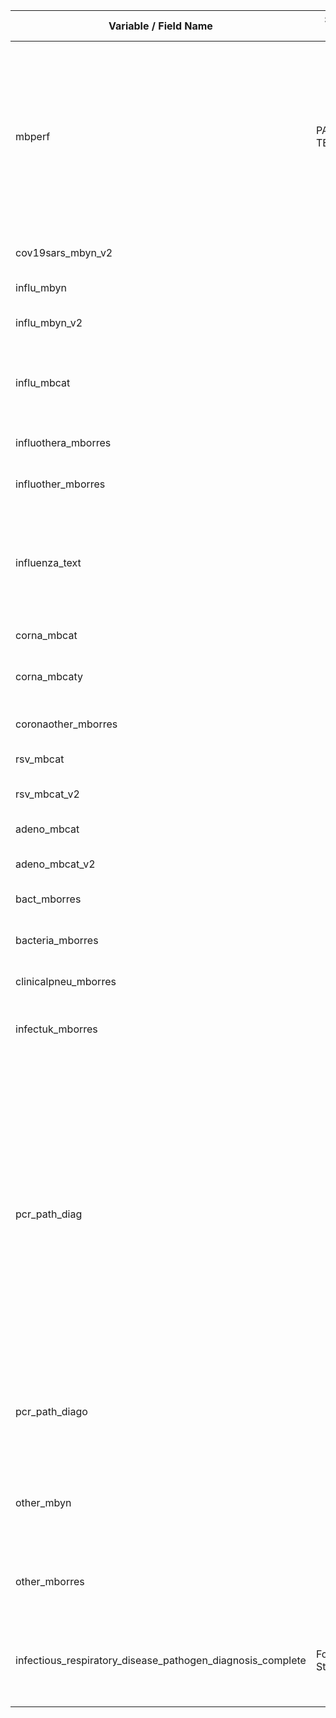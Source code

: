 | Variable / Field Name                                           | Section Header   | Field Type | Field Label                                                                                                                                              | Choices or Calculations                                                                                                                                                                                                                                                                                                                                                                                                                                                                                     |
| --------------------------------------------------------------- | ---------------- | ---------- | -------------------------------------------------------------------------------------------------------------------------------------------------------- | ----------------------------------------------------------------------------------------------------------------------------------------------------------------------------------------------------------------------------------------------------------------------------------------------------------------------------------------------------------------------------------------------------------------------------------------------------------------------------------------------------------- |
| mbperf                                                          | PATHOGEN TESTING | radio      | Was pathogen testing done during this illness episode? Pathogen testing is available as a repeating instrument in the next section radio, Required 1 YES | 1, Yes ; 2, No ; 3, N/A                                                                                                                                                                                                                                                                                                                                                                                                                                                                                     |
| cov19sars\_mbyn\_v2                                             |                  | radio      | COVID-19 / SARS-CoV-2                                                                                                                                    | 2, Tested and POSITIVE ; 1, Tested and NEGATIVE ; 0, NOT TESTED                                                                                                                                                                                                                                                                                                                                                                                                                                             |
| influ\_mbyn                                                     |                  | radio      | Influenza:                                                                                                                                               | 2, YES - Confirmed ; 1, YES - Probable ; 0, NO                                                                                                                                                                                                                                                                                                                                                                                                                                                              |
| influ\_mbyn\_v2                                                 |                  | radio      | Influenza                                                                                                                                                | 2, Tested and POSITIVE ; 1, Tested and NEGATIVE ; 0, NOT TESTED                                                                                                                                                                                                                                                                                                                                                                                                                                             |
| influ\_mbcat                                                    |                  | radio      | If Yes to Influenza                                                                                                                                      | 1, A/H3N2 ; 2, A/H1N1pdm09 ; 3, A/H7N9 ; 4, A/H5N1 ; 5, A - not typed ; 7, Other A ; 6, B - not typed ; 888, Other                                                                                                                                                                                                                                                                                                                                                                                          |
| influothera\_mborres                                            |                  | text       | Other influenza A, specify:                                                                                                                              |                                                                                                                                                                                                                                                                                                                                                                                                                                                                                                             |
| influother\_mborres                                             |                  | text       | Other influenza, specify:                                                                                                                                |                                                                                                                                                                                                                                                                                                                                                                                                                                                                                                             |
| influenza\_text                                                 |                  | text       | NB: Please do not enter Haemophilus influenza or parainfluenza above here - enter them under 'other' below                                               |
| corna\_mbcat                                                    |                  | radio      | Coronavirus:                                                                                                                                             | 2, YES - Confirmed ; 1, YES - Probable ; 0, NO                                                                                                                                                                                                                                                                                                                                                                                                                                                              |
| corna\_mbcaty                                                   |                  | radio      | If Yes to Coronavirus:                                                                                                                                   | 1, MERS-CoV ; 2, 2019nCoV ; 3, COVID-19/SARS-CoV-2 2019 ; 888, Other CoV                                                                                                                                                                                                                                                                                                                                                                                                                                    |
| coronaother\_mborres                                            |                  | text       | IF Other coronavirus; Specify:                                                                                                                           |                                                                                                                                                                                                                                                                                                                                                                                                                                                                                                             |
| rsv\_mbcat                                                      |                  | radio      | RSV                                                                                                                                                      | 2, YES - Confirmed ; 1, YES - Probable ; 0, NO                                                                                                                                                                                                                                                                                                                                                                                                                                                              |
| rsv\_mbcat\_v2                                                  |                  | radio      | Respiratory syncytial virus (RSV)                                                                                                                        | 2, Tested and POSITIVE ; 1, Tested and NEGATIVE ; 0, NOT TESTED                                                                                                                                                                                                                                                                                                                                                                                                                                             |
| adeno\_mbcat                                                    |                  | radio      | Adenovirus:                                                                                                                                              | 2, YES - Confirmed ; 1, YES - Probable ; 0, NO                                                                                                                                                                                                                                                                                                                                                                                                                                                              |
| adeno\_mbcat\_v2                                                |                  | radio      | Adenovirus                                                                                                                                               | 2, Tested and POSITIVE ; 1, Tested and NEGATIVE ; 0, NOT TESTED                                                                                                                                                                                                                                                                                                                                                                                                                                             |
| bact\_mborres                                                   |                  | radio      | Bacteria                                                                                                                                                 | 1, YES - Confirmed ; 2, NO                                                                                                                                                                                                                                                                                                                                                                                                                                                                                  |
| bacteria\_mborres                                               |                  | text       | If yes, specify bacteria (list all below)                                                                                                                |                                                                                                                                                                                                                                                                                                                                                                                                                                                                                                             |
| clinicalpneu\_mborres                                           |                  | dropdown   | Clinical pneumonia:                                                                                                                                      | 1, Yes ; 0, No ; 2, Unknown                                                                                                                                                                                                                                                                                                                                                                                                                                                                                 |
| infectuk\_mborres                                               |                  | dropdown   | IF NONE OF THE ABOVE: Suspected Non-infective:                                                                                                           | 1, Yes ; 2, N/A                                                                                                                                                                                                                                                                                                                                                                                                                                                                                             |
| pcr\_path\_diag                                                 |                  | checkbox   | Other respiratory PCR-diagnosed pathogens Tick all that apply                                                                                            | 0, pcr\_path\_diag\_\_\_0 None positive ; 1, pcr\_path\_diag\_\_\_1 Mycoplasma pneumoniae positive ; 2, pcr\_path\_diag\_\_\_2 Legionella species (L. pneumophila or L. longbeachae) positive ; 3, pcr\_path\_diag\_\_\_3 Metapneumovirus positive ; 4, pcr\_path\_diag\_\_\_4 Parainfluenza virus positive ; 5, pcr\_path\_diag\_\_\_5 Coronavirus HKU1/OC43/229E/NL63 (\*\*NOT COVID-19\*\*) positive ; 6, pcr\_path\_diag\_\_\_6 Bocavirus positive ; 10, pcr\_path\_diag\_\_\_10 Other - please specify |
| pcr\_path\_diago                                                |                  | text       | If selected Yes for Other respiratory PCR-diagnosed pathogen, specify                                                                                    |                                                                                                                                                                                                                                                                                                                                                                                                                                                                                                             |
| other\_mbyn                                                     |                  | radio      | Other Infectious Respiratory Diagnosis: (complete for PRE\_v9.7 CRF only)                                                                                | 2, YES - Confirmed ; 1, YES - Probable ; 0, NO                                                                                                                                                                                                                                                                                                                                                                                                                                                              |
| other\_mborres                                                  |                  | text       | If YES: Other infectious respiratory diagnosis, specify:                                                                                                 |                                                                                                                                                                                                                                                                                                                                                                                                                                                                                                             |
| infectious\_respiratory\_disease\_pathogen\_diagnosis\_complete | Form Status      | dropdown   | Infectious Respiratory Disease Pathogen Diagnosis section complete?                                                                                      | 0, Incomplete ; 1, Unverified ; 2, Complete                                                                                                                                                                                                                                                                                                                                                                                                                                                                 |
